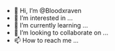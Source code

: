 - 👋 Hi, I’m @Bloodxraven
- 👀 I’m interested in ...
- 🌱 I’m currently learning ...
- 💞️ I’m looking to collaborate on ...
- 📫 How to reach me ...

<!---
Bloodxraven/Bloodxraven is a ✨ special ✨ repository because its `README.md` (this file) appears on your GitHub profile.
You can click the Preview link to take a look at your changes.
--->
